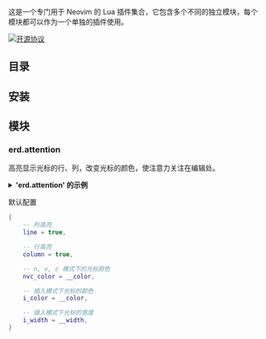 这是一个专门用于 Neovim 的 Lua 插件集合，它包含多个不同的独立模块，每个模块都可以作为一个单独的插件使用。

[![开源协议](https://badgen.net/github/license/xiashuangxi/erd.nvim)](https://github.com/xiashuangxi/erd.nvim/blob/main/LICENSE)

## 目录
 
## 安装 

## 模块

### erd.attention

高亮显示光标的行、列，改变光标的颜色，使注意力关注在编辑处。

<details><summary><b>'erd.attention' 的示例</b></summary>

<video autoplay loop muted markdown="1">
    <source src="https://github.com/xiashuangxi/erd.nvim/blob/main/demo/red.attention.mp4" type="video/mp4" markdown="1" >
</video>

</details>

默认配置 
``` lua
{
    -- 列高亮
    line = true,

    -- 行高亮
    column = true,

    -- n, v, c 模式下的光标颜色
    nvc_color = __color,

    -- 插入模式下光标的颜色
    i_color = __color,

    -- 插入模式下光标的宽度
    i_width = __width,
}
```